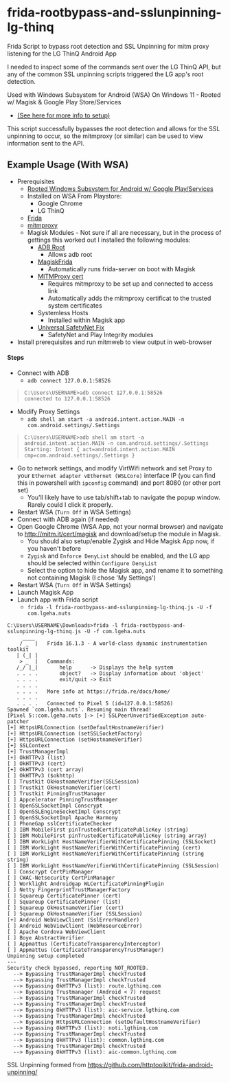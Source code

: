 # frida-rootbypass-and-sslunpinning-lg-thinq
Frida Script to bypass root detection and SSL Unpinning for mitm proxy listening for the LG ThinQ Android App

I needed to inspect some of the commands sent over the LG ThinQ API, but any of the common SSL unpinning scripts triggered the LG app's root detection. 

Used with Windows Subsystem for Android (WSA) On Windows 11 - Rooted w/ Magisk & Google Play Store/Services 

 - [(See here for more info to setup)](https://github.com/LSPosed/MagiskOnWSALocal)

This script successfully bypasses the root detection and allows for the SSL unpinning to occur, so the mitmproxy (or similar) can be used to view information sent to the API. 

## Example Usage (With WSA)
- Prerequisites
  - [Rooted Windows Subsystem for Android w/ Google Play/Services](https://github.com/LSPosed/MagiskOnWSALocal)
  - Installed on WSA From Playstore:
    - Google Chrome
    - LG ThinQ
  - [Frida](https://frida.re/docs/installation/)
  - [mitmproxy](https://docs.mitmproxy.org/stable/overview-installation/)
  - Magisk Modules - Not sure if all are necessary, but in the process of gettings this worked out I installed the following modules:
    - [ADB Root](https://github.com/evdenis/adb_root)
      - Allows adb root
    - [MagiskFrida](https://github.com/ViRb3/magisk-frida)
      - Automatically runs frida-server on boot with Magisk
    - [MITMProxy cert](http://mitm.it/cert/magisk)
      - Requires mitmproxy to be set up and connected to access link
      - Automatically adds the mitmproxy certificat to the trusted system certificates
    - Systemless Hosts
      - Installed within Magisk app
    - [Universal SafetyNet Fix](https://github.com/kdrag0n/safetynet-fix)
      - SafetyNet and Play Integrity modules
- Install prerequisites and run mitmweb to view output in web-browser
#### Steps  
- Connect with ADB
  - `adb connect 127.0.0.1:58526`
>```shell
>C:\Users\USERNAME>adb connect 127.0.0.1:58526
>connected to 127.0.0.1:58526
>```
- Modify Proxy Settings
  - `adb shell am start -a android.intent.action.MAIN -n com.android.settings/.Settings`
>```shell
>C:\Users\USERNAME>adb shell am start -a android.intent.action.MAIN -n com.android.settings/.Settings
>Starting: Intent { act=android.intent.action.MAIN cmp=com.android.settings/.Settings }
>```
  - Go to network settings, and modify VirtWifi network and set Proxy to your `Ethernet adapter vEthernet (WSLCore)` interface IP (you can find this in powershell with `ipconfig` command) and port 8080 (or other port set)
    - You'll likely have to use tab/shift+tab to navigate the popup window. Rarely could I click it properly. 
- Restart WSA (`Turn Off` in WSA Settings)
- Connect with ADB again (if needed)
- Open Google Chrome (WSA App, not your normal browser) and navigate to http://mitm.it/cert/magisk and download/setup the module in Magisk.
  - You should also setup/enable Zygisk and Hide Magisk App now, if you haven't before
  - `Zygisk` and `Enforce DenyList` should be enabled, and the LG app should be selected within `Configure DenyList`
  - Select the option to hide the Magisk app, and rename it to something not containing Magisk (I chose 'My Settings')
- Restart WSA (`Turn Off` in WSA Settings)
- Launch Magisk App
- Launch app with Frida script
  - `frida -l frida-rootbypass-and-sslunpinning-lg-thinq.js -U -f com.lgeha.nuts`
```shell
C:\Users\USERNAME\Downloads>frida -l frida-rootbypass-and-sslunpinning-lg-thinq.js -U -f com.lgeha.nuts
     ____
    / _  |   Frida 16.1.3 - A world-class dynamic instrumentation toolkit
   | (_| |
    > _  |   Commands:
   /_/ |_|       help      -> Displays the help system
   . . . .       object?   -> Display information about 'object'
   . . . .       exit/quit -> Exit
   . . . .
   . . . .   More info at https://frida.re/docs/home/
   . . . .
   . . . .   Connected to Pixel 5 (id=127.0.0.1:58526)
Spawned `com.lgeha.nuts`. Resuming main thread!
[Pixel 5::com.lgeha.nuts ]-> [+] SSLPeerUnverifiedException auto-patcher
[+] HttpsURLConnection (setDefaultHostnameVerifier)
[+] HttpsURLConnection (setSSLSocketFactory)
[+] HttpsURLConnection (setHostnameVerifier)
[+] SSLContext
[+] TrustManagerImpl
[+] OkHTTPv3 (list)
[ ] OkHTTPv3 (cert)
[+] OkHTTPv3 (cert array)
[ ] OkHTTPv3 ($okhttp)
[ ] Trustkit OkHostnameVerifier(SSLSession)
[ ] Trustkit OkHostnameVerifier(cert)
[ ] Trustkit PinningTrustManager
[ ] Appcelerator PinningTrustManager
[ ] OpenSSLSocketImpl Conscrypt
[ ] OpenSSLEngineSocketImpl Conscrypt
[ ] OpenSSLSocketImpl Apache Harmony
[ ] PhoneGap sslCertificateChecker
[ ] IBM MobileFirst pinTrustedCertificatePublicKey (string)
[ ] IBM MobileFirst pinTrustedCertificatePublicKey (string array)
[ ] IBM WorkLight HostNameVerifierWithCertificatePinning (SSLSocket)
[ ] IBM WorkLight HostNameVerifierWithCertificatePinning (cert)
[ ] IBM WorkLight HostNameVerifierWithCertificatePinning (string string)
[ ] IBM WorkLight HostNameVerifierWithCertificatePinning (SSLSession)
[ ] Conscrypt CertPinManager
[ ] CWAC-Netsecurity CertPinManager
[ ] Worklight Androidgap WLCertificatePinningPlugin
[ ] Netty FingerprintTrustManagerFactory
[ ] Squareup CertificatePinner (cert)
[ ] Squareup CertificatePinner (list)
[ ] Squareup OkHostnameVerifier (cert)
[ ] Squareup OkHostnameVerifier (SSLSession)
[+] Android WebViewClient (SslErrorHandler)
[ ] Android WebViewClient (WebResourceError)
[ ] Apache Cordova WebViewClient
[ ] Boye AbstractVerifier
[ ] Appmattus (CertificateTransparencyInterceptor)
[ ] Appmattus (CertificateTransparencyTrustManager)
Unpinning setup completed
---
Security check bypassed, reporting NOT_ROOTED.
  --> Bypassing TrustManagerImpl checkTrusted
  --> Bypassing TrustManagerImpl checkTrusted
  --> Bypassing OkHTTPv3 (list): route.lgthinq.com
  --> Bypassing Trustmanager (Android < 7) request
  --> Bypassing TrustManagerImpl checkTrusted
  --> Bypassing TrustManagerImpl checkTrusted
  --> Bypassing OkHTTPv3 (list): aic-service.lgthinq.com
  --> Bypassing TrustManagerImpl checkTrusted
  --> Bypassing HttpsURLConnection (setDefaultHostnameVerifier)
  --> Bypassing OkHTTPv3 (list): noti.lgthinq.com
  --> Bypassing TrustManagerImpl checkTrusted
  --> Bypassing OkHTTPv3 (list): common.lgthinq.com
  --> Bypassing TrustManagerImpl checkTrusted
  --> Bypassing OkHTTPv3 (list): aic-common.lgthinq.com
```

SSL Unpinning formed from https://github.com/httptoolkit/frida-android-unpinning/
